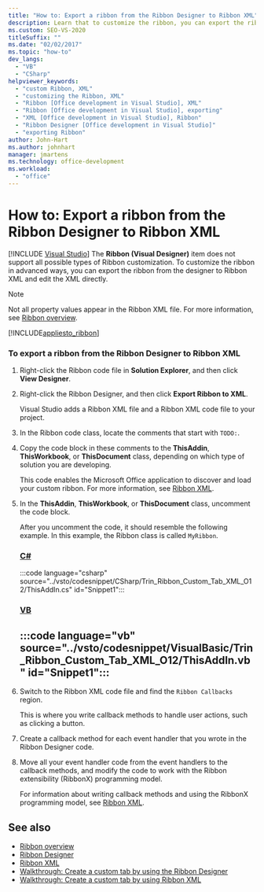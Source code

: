 ```yaml
---
title: "How to: Export a ribbon from the Ribbon Designer to Ribbon XML"
description: Learn that to customize the ribbon, you can export the ribbon from the designer to Ribbon XML and edit the XML directly.
ms.custom: SEO-VS-2020
titleSuffix: ""
ms.date: "02/02/2017"
ms.topic: "how-to"
dev_langs:
  - "VB"
  - "CSharp"
helpviewer_keywords:
  - "custom Ribbon, XML"
  - "customizing the Ribbon, XML"
  - "Ribbon [Office development in Visual Studio], XML"
  - "Ribbon [Office development in Visual Studio], exporting"
  - "XML [Office development in Visual Studio], Ribbon"
  - "Ribbon Designer [Office development in Visual Studio]"
  - "exporting Ribbon"
author: John-Hart
ms.author: johnhart
manager: jmartens
ms.technology: office-development
ms.workload:
  - "office"
---
```

# How to: Export a ribbon from the Ribbon Designer to Ribbon XML

 [!INCLUDE [Visual Studio](~/includes/applies-to-version/vs-windows-only.md)]
  The **Ribbon (Visual Designer)** item does not support all possible types of Ribbon customization. To customize the ribbon in advanced ways, you can export the ribbon from the designer to Ribbon XML and edit the XML directly.

> [!NOTE]
> Not all property values appear in the Ribbon XML file. For more information, see [Ribbon overview](../vsto/ribbon-overview.md).

 [!INCLUDE[appliesto_ribbon](../vsto/includes/appliesto-ribbon-md.md)]

### To export a ribbon from the Ribbon Designer to Ribbon XML

1. Right-click the Ribbon code file in **Solution Explorer**, and then click **View Designer**.

2. Right-click the Ribbon Designer, and then click **Export Ribbon to XML**.

     Visual Studio adds a Ribbon XML file and a Ribbon XML code file to your project.

3. In the Ribbon code class, locate the comments that start with `TODO:`.

4. Copy the code block in these comments to the **ThisAddin**, **ThisWorkbook**, or **ThisDocument** class, depending on which type of solution you are developing.

     This code enables the Microsoft Office application to discover and load your custom ribbon. For more information, see [Ribbon XML](../vsto/ribbon-xml.md).

5. In the **ThisAddin**, **ThisWorkbook**, or **ThisDocument** class, uncomment the code block.

     After you uncomment the code, it should resemble the following example. In this example, the Ribbon class is called `MyRibbon`.

     ### [C#](#tab/csharp)
     :::code language="csharp" source="../vsto/codesnippet/CSharp/Trin_Ribbon_Custom_Tab_XML_O12/ThisAddIn.cs" id="Snippet1":::

     ### [VB](#tab/vb)
     :::code language="vb" source="../vsto/codesnippet/VisualBasic/Trin_Ribbon_Custom_Tab_XML_O12/ThisAddIn.vb" id="Snippet1":::
     ---

6. Switch to the Ribbon XML code file and find the `Ribbon Callbacks` region.

     This is where you write callback methods to handle user actions, such as clicking a button.

7. Create a callback method for each event handler that you wrote in the Ribbon Designer code.

8. Move all your event handler code from the event handlers to the callback methods, and modify the code to work with the Ribbon extensibility (RibbonX) programming model.

     For information about writing callback methods and using the RibbonX programming model, see [Ribbon XML](../vsto/ribbon-xml.md).

## See also
- [Ribbon overview](../vsto/ribbon-overview.md)
- [Ribbon Designer](../vsto/ribbon-designer.md)
- [Ribbon XML](../vsto/ribbon-xml.md)
- [Walkthrough: Create a custom tab by using the Ribbon Designer](../vsto/walkthrough-creating-a-custom-tab-by-using-the-ribbon-designer.md)
- [Walkthrough: Create a custom tab by using Ribbon XML](../vsto/walkthrough-creating-a-custom-tab-by-using-ribbon-xml.md)

